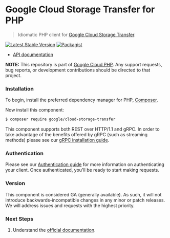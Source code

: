# Google Cloud Storage Transfer for PHP

> Idiomatic PHP client for [Google Cloud Storage Transfer](https://cloud.google.com/storage-transfer).

[![Latest Stable Version](https://poser.pugx.org/google/cloud-storage-transfer/v/stable)](https://packagist.org/packages/google/cloud-storage-transfer) [![Packagist](https://img.shields.io/packagist/dm/google/cloud-storage-transfer.svg)](https://packagist.org/packages/google/cloud-storage-transfer)

* [API documentation](https://cloud.google.com/php/docs/reference/cloud-storage-transfer/latest)

**NOTE:** This repository is part of [Google Cloud PHP](https://github.com/googleapis/google-cloud-php). Any
support requests, bug reports, or development contributions should be directed to
that project.

### Installation

To begin, install the preferred dependency manager for PHP, [Composer](https://getcomposer.org/).

Now install this component:

```sh
$ composer require google/cloud-storage-transfer
```

This component supports both REST over HTTP/1.1 and gRPC. In order to take advantage of the benefits offered by gRPC (such as streaming methods)
please see our [gRPC installation guide](https://cloud.google.com/php/grpc).

### Authentication

Please see our [Authentication guide](https://github.com/googleapis/google-cloud-php/blob/main/AUTHENTICATION.md) for more information
on authenticating your client. Once authenticated, you'll be ready to start making requests.

### Version

This component is considered GA (generally available). As such, it will not introduce backwards-incompatible changes in
any minor or patch releases. We will address issues and requests with the highest priority.

### Next Steps

1. Understand the [official documentation](https://cloud.google.com/storage-transfer/docs).
